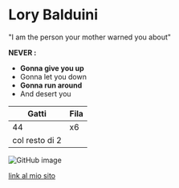 # Lory Balduini

"I am the person your mother warned you about"

**NEVER :**
- **Gonna give you up**
- Gonna let you down
- **Gonna run around**
- And desert you

| Gatti  | Fila  |
|---|---|
| 44  | x6  |
|col resto di 2|

![GitHub image](https://media1.tenor.com/images/a2590d709c2730d0c82a09298f0594c7/tenor.gif?itemid=9571835)

[link al mio sito](https://www.youtube.com/watch?v=dQw4w9WgXcQ)
